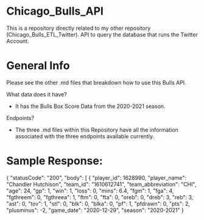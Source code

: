 # Chicago_Bulls_API
This is a repository directly related to my other repository (Chicago_Bulls_ETL_Twitter). API to query the database that runs the Twitter Account.

# General Info
Please see the other .md files that breakdown how to use this Bulls API.

What data does it have?
- It has the Bulls Box Score Data from the 2020-2021 season.

Endpoints?
- The three .md files within this Repository have all the information associated with the three endpoints available currently.

# Sample Response:
{
    "statusCode": "200",
    "body": [
        {
            "player_id": 1628990,
            "player_name": "Chandler Hutchison",
            "team_id": "1610612741",
            "team_abbreviation": "CHI",
            "age": 24,
            "gp": 1,
            "win": 1,
            "loss": 0,
            "mins": 6.4,
            "fgm": 1,
            "fga": 4,
            "fgthreem": 0,
            "fgthreea": 1,
            "ftm": 0,
            "fta": 0,
            "oreb": 0,
            "dreb": 3,
            "reb": 3,
            "ast": 0,
            "tov": 1,
            "stl": 0,
            "blk": 0,
            "blka": 0,
            "pf": 1,
            "pfdrawn": 0,
            "pts": 2,
            "plusminus": -2,
            "game_date": "2020-12-29",
            "season": "2020-2021"
        }
